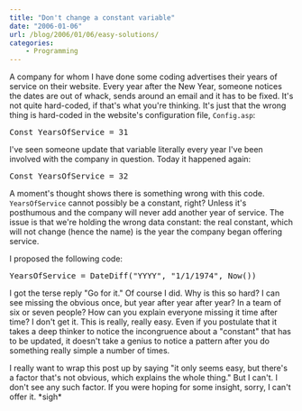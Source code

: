 ```yaml
---
title: "Don't change a constant variable"
date: "2006-01-06"
url: /blog/2006/01/06/easy-solutions/
categories:
    - Programming
---
```

A company for whom I have done some coding advertises their years of service on their website. Every year after the New Year, someone notices the dates are out of whack, sends around an email and it has to be fixed. It's not quite hard-coded, if that's what you're thinking. It's just that the wrong thing is hard-coded in the website's configuration file, `Config.asp`:

<pre>Const YearsOfService = 31</pre>

I've seen someone update that variable literally every year I've been involved with the company in question. Today it happened again:

<pre>Const YearsOfService = 32</pre>

A moment's thought shows there is something wrong with this code. `YearsOfService` cannot possibly be a constant, right? Unless it's posthumous and the company will never add another year of service. The issue is that we're holding the wrong data constant: the real constant, which will not change (hence the name) is the year the company began offering service.

I proposed the following code:

<pre>YearsOfService = DateDiff("YYYY", "1/1/1974", Now())</pre>

I got the terse reply "Go for it." Of course I did. Why is this so hard? I can see missing the obvious once, but year after year after year? In a team of six or seven people? How can you explain everyone missing it time after time? I don't get it. This is really, really easy. Even if you postulate that it takes a deep thinker to notice the incongruence about a "constant" that has to be updated, it doesn't take a genius to notice a pattern after you do something really simple a number of times.

I really want to wrap this post up by saying "it only seems easy, but there's a factor that's not obvious, which explains the whole thing." But I can't. I don't see any such factor. If you were hoping for some insight, sorry, I can't offer it. \*sigh\*
